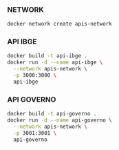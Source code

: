 ### NETWORK
```bash
docker network create apis-network
```

### API IBGE
```bash
docker build -t api-ibge .
docker run -d --name api-ibge \
  --network apis-network \
  -p 3000:3000 \
  api-ibge
```

### API GOVERNO
```bash
docker build -t api-governo .
docker run -d --name api-governo \
  --network apis-network \
  -p 3001:3001 \
  api-governo
```
